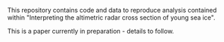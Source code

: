 This repository contains code and data to reproduce analysis contained within "Interpreting the altimetric radar cross section of young sea ice".

This is a paper currently in preparation - details to follow.
